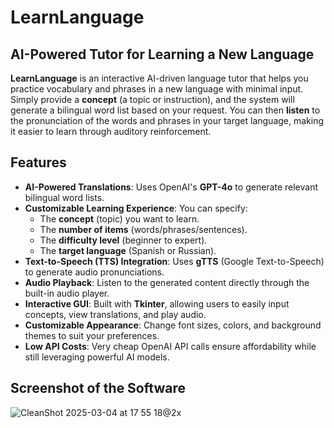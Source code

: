 # LearnLanguage

## AI-Powered Tutor for Learning a New Language

**LearnLanguage** is an interactive AI-driven language tutor that helps you practice vocabulary and phrases in a new language with minimal input. Simply provide a **concept** (a topic or instruction), and the system will generate a bilingual word list based on your request. You can then **listen** to the pronunciation of the words and phrases in your target language, making it easier to learn through auditory reinforcement.

## Features

- **AI-Powered Translations**: Uses OpenAI's **GPT-4o** to generate relevant bilingual word lists.
- **Customizable Learning Experience**: You can specify:
  - The **concept** (topic) you want to learn.
  - The **number of items** (words/phrases/sentences).
  - The **difficulty level** (beginner to expert).
  - The **target language** (Spanish or Russian).
- **Text-to-Speech (TTS) Integration**: Uses **gTTS** (Google Text-to-Speech) to generate audio pronunciations.
- **Audio Playback**: Listen to the generated content directly through the built-in audio player.
- **Interactive GUI**: Built with **Tkinter**, allowing users to easily input concepts, view translations, and play audio.
- **Customizable Appearance**: Change font sizes, colors, and background themes to suit your preferences.
- **Low API Costs**: Very cheap OpenAI API calls ensure affordability while still leveraging powerful AI models.

## Screenshot of the Software
![CleanShot 2025-03-04 at 17 55 18@2x](https://github.com/user-attachments/assets/0d245389-4506-442e-925d-9d01284611d5)
